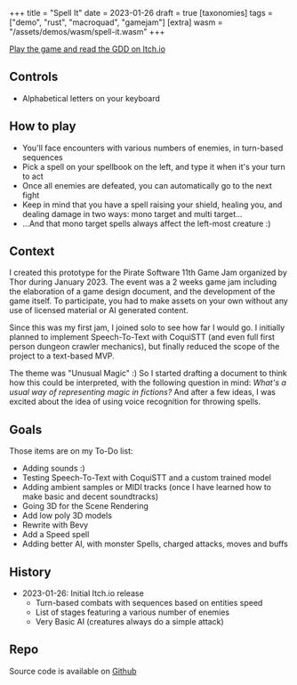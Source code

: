 +++
title = "Spell It"
date = 2023-01-26
draft = true
[taxonomies]
tags = ["demo", "rust", "macroquad", "gamejam"]
[extra]
wasm = "/assets/demos/wasm/spell-it.wasm"
+++

[Play the game and read the GDD on Itch.io][0]

## Controls

- Alphabetical letters on your keyboard

## How to play

- You'll face encounters with various numbers of enemies, in turn-based sequences
- Pick a spell on your spellbook on the left, and type it when it's your turn to act
- Once all enemies are defeated, you can automatically go to the next fight
- Keep in mind that you have a spell raising your shield, healing you, and dealing damage in two ways: mono target and multi target...
- ...And that mono target spells always affect the left-most creature :)

## Context

I created this prototype for the Pirate Software 11th Game Jam organized by Thor during January 2023. The event was a 2 weeks game jam including the elaboration of a game design document, and the development of the game itself. To participate, you had to make assets on your own without any use of licensed material or AI generated content.

Since this was my first jam, I joined solo to see how far I would go. I initially planned to implement Speech-To-Text with CoquiSTT (and even full first person dungeon crawler mechanics), but finally reduced the scope of the project to a text-based MVP.

The theme was "Unusual Magic" :) So I started drafting a document to think how this could be interpreted, with the following question in mind: _What's a usual way of representing magic in fictions?_ And after a few ideas, I was excited about the idea of using voice recognition for throwing spells.

## Goals

Those items are on my To-Do list:

- Adding sounds :)
- Testing Speech-To-Text with CoquiSTT and a custom trained model
- Adding ambient samples or MIDI tracks (once I have learned how to make basic and decent soundtracks)
- Going 3D for the Scene Rendering
- Add low poly 3D models
- Rewrite with Bevy
- Add a Speed spell
- Adding better AI, with monster Spells, charged attacks, moves and buffs

## History

- 2023-01-26: Initial Itch.io release
  - Turn-based combats with sequences based on entities speed
  - List of stages featuring a various number of enemies
  - Very Basic AI (creatures always do a simple attack)

## Repo

Source code is available on [Github](https://github.com/mbuffa/game-prototypes/tree/master/02-spell-it)

[0]: https://relakksmakks.itch.io/spell-it
